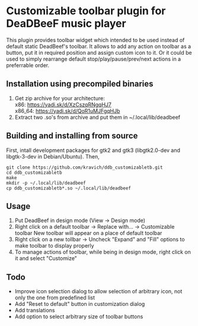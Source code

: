 Customizable toolbar plugin for DeaDBeeF music player
=====================================================
This plugin provides toolbar widget which intended to be used instead of default static DeadBeef's toolbar.
It allows to add any action on toolbar as a button, put it in required position and assign custom icon to it.
Or it could be used to simply rearrange default stop/play/pause/prev/next actions in a preferrable order.

Installation using precompiled binaries
---------------------------------------
1. Get zip archive for your architecture:  
    x86:    https://yadi.sk/d/XzCszqRNgqHJ7  
    x86_64: https://yadi.sk/d/QoR1uMJFgqHJb  
2. Extract two .so's from archive and put them in ~/.local/lib/deadbeef

Building and installing from source
-----------------------------------
First, intall development packages for gtk2 and gtk3 (libgtk2.0-dev and libgtk-3-dev in Debian/Ubuntu).
Then,
```
git clone https://github.com/kravich/ddb_customizabletb.git
cd ddb_customizabletb
make
mkdir -p ~/.local/lib/deadbeef
cp ddb_customizabletb*.so ~/.local/lib/deadbeef
```

Usage
-----
1. Put DeadBeef in design mode (View -> Design mode)
2. Right click on a default toolbar -> Replace with... -> Customizable toolbar
   New toolbar will appear on a place of default toolbar
3. Right click on a new tollbar -> Uncheck "Expand" and "Fill" options to make toolbar to display properly
4. To manage actions of toolbar, while being in design mode, right click on it and select "Customize"

Todo
----
* Improve icon selection dialog to allow selection of arbitrary icon, not only the one from predefined list
* Add "Reset to default" button in customization dialog
* Add translations
* Add option to select arbitrary size of toolbar buttons
